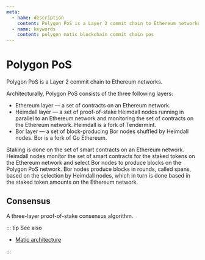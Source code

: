 ```yaml
---
meta:
  - name: description
    content: Polygon PoS is a Layer 2 commit chain to Ethereum networks.
  - name: keywords
    content: polygon matic blockchain commit chain pos
---
```


# Polygon PoS

Polygon PoS is a Layer 2 commit chain to Ethereum networks.

Architecturally, Polygon PoS consists of the three following layers:

* Ethereum layer — a set of contracts on an Ethereum network.
* Heimdall layer — a set of proof-of-stake Heimdall nodes running in parallel to an Ethereum network and monitoring the set of contracts on the Ethereum network. Heimdall is a fork of Tendermint.
* Bor layer — a set of block-producing Bor nodes shuffled by Heimdall nodes. Bor is a fork of Go Ethereum.

Staking is done on the set of smart contracts on an Ethereum network. Heimdall nodes monitor the set of smart contracts for the staked tokens on the Ethereum network and select Bor nodes to produce blocks on the Polygon PoS network. Bor nodes produce blocks in rounds, called spans, based on the selection by Heimdall nodes, which in turn is done based in the staked token amounts on the Ethereum network.

## Consensus

A three-layer proof-of-stake consensus algorithm.

::: tip See also

* [Matic architecture](https://docs.matic.network/docs/home/architecture/matic-architecture)

:::
